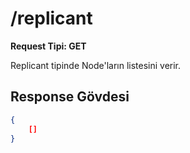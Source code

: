 # /replicant

**Request Tipi: GET**

Replicant tipinde Node'ların listesini verir.

## Response Gövdesi

```json
{
    []
}
```
